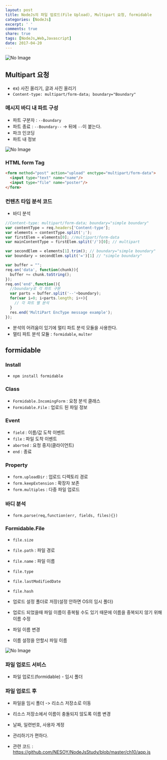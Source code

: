 ```yaml
---
layout: post
title: NodeJs의 파일 업로드(File Upload), Multipart 요청, formidable
categories: [NodeJs]
excerpt: ' '
comments: true
share: true
tags: [NodeJs,Web,Javascript]
date: 2017-04-20
---
```


![No Image](/assets/20170413/1.PNG)

## Multipart 요청
- ex) 사진 올리기, 글과 사진 올리기
- `Content-type: multipart/form-data; boundary="Boundary"`

### 메시지 바디 내 파트 구성
- 파트 구분자 : `--Boundary`
- 파트 종료 : `--Boundary--` -> 뒤에 `--`이 붙는다.
- 파크 인코딩
- 파트 내 정보

![No Image](/assets/20170420/1.PNG)

### HTML form Tag

``` html
<form method="post" action="upload" enctype="multipart/form-data">
  <input type="text" name="name"/>
  <input type="file" name="poster"/>
</form>
```

### 컨텐츠 타입 분석 코드
- 바디 분석

``` javascript
//Content-type: multipart/form-data; boundary="simple boundary"
var contentType = req.headers['Content-type'];
var elements = contentType.split(';');
var firstElem = elements[0]; //multipart/form-data
var mainContentType = firstElem.split('/')[0]; // multipart

var secondElem = elements[1].trim(); // boundary="simple boundary"
var boundary = secondElem.split('=')[1] // "simple boundary"

var buffer = "";
req.on('data', function(chunk)){
  buffer += chunk.toString();
});
req.on('end',function(){
  //boundary로 각 파트 구분
  var parts = buffer.split('--'+boundary);
  for(var i=0; i<parts.length; i++){
    // 각 파트 별 분석
  }
  res.end('MultiPart EncType message example');
});
```

- 분석의 어려움이 있기에 멀티 파트 분석 모듈을 사용한다.
- 멀티 파트 분석 모듈 : `formidable`, `multer`

## formidable
### Install
- `npm install formidable`

### Class
- `Formidable.IncomingForm` : 요청 분석 클래스
- `Formidable.File` : 업로드 된 파일 정보

### Event
- `field` : 이름/값 도착 이벤트
- `file` : 파일 도착 이벤트
- `aborted` : 요청 중지(클라이언트)
- `end` : 종료

### Property
- `form.uploadDir` : 업로드 디렉토리 경로
- `form.keepExtension` : 확장자 보존
- `form.multiples` : 다중 파일 업로드

### 바디 분석
- `form.parse(req,function(err, fields, files){})`

### Formidable.File
- `file.size`
- `file.path` : 파일 경로
- `file.name` : 파일 이름
- `file.type`
- `file.lastModifiedDate`
- `file.hash`

- 업로드 설정 폴더로 저장(설정 안하면 OS의 임시 폴더)
- 업로드 되었을때 파일 이름이 중복될 수도 있기 때문에 이름을 중복되지 않기 위해 이름 수정
- 파일 이름 변경

- 이름 설정을 안할시 파일 이름

![No Image](/assets/20170420/2.PNG)

### 파일 업로드 서비스
- 파일 업로드(formidable) - 임시 폴더

### 파일 업로드 후
- 파일을 임시 폴더 -> 리소스 저장소로 이동
- 리소스 저장소에서 이름이 충돌되지 않도록 이름 변경
- 날짜, 일련번호, 사용자 계정
- 관리하기가 편하다.

- 관련 코드 : <https://github.com/NESOY/NodeJsStudy/blob/master/ch10/app.js>
